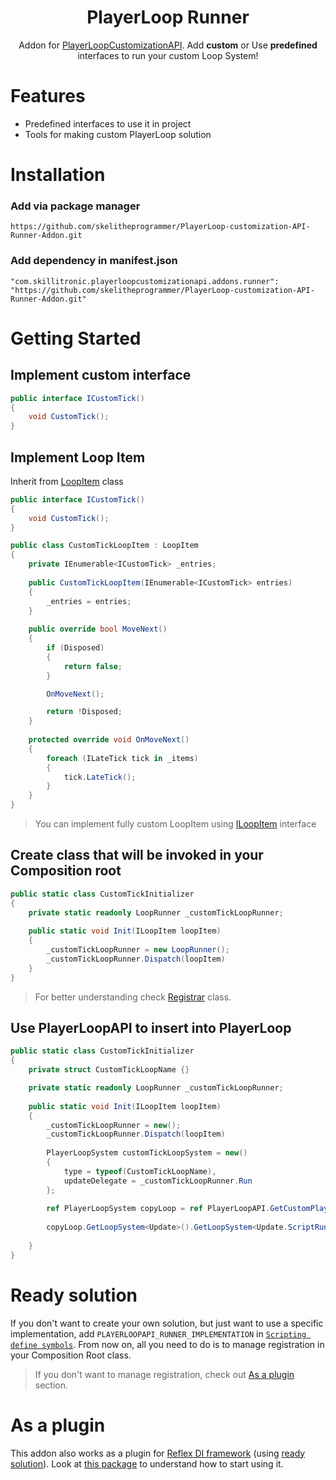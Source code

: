 <div align="center">   

<h1>PlayerLoop Runner</h1>
Addon for <a href="https://github.com/skelitheprogrammer/PlayerLoop-Customization-API">PlayerLoopCustomizationAPI</a>. Add <b>custom</b> or Use <b>predefined</b> interfaces to run your custom Loop System!
</div>

# Features

- Predefined interfaces to use it in project
- Tools for making custom PlayerLoop solution

# Installation

### Add via package manager

```
https://github.com/skelitheprogrammer/PlayerLoop-customization-API-Runner-Addon.git
```

### Add dependency in manifest.json
```
"com.skillitronic.playerloopcustomizationapi.addons.runner": "https://github.com/skelitheprogrammer/PlayerLoop-customization-API-Runner-Addon.git"
```

# Getting Started

## Implement custom interface
```c#
public interface ICustomTick()
{
    void CustomTick();
}
```
## Implement Loop Item
Inherit from [LoopItem](LoopItem.cs) class
```c#
public interface ICustomTick()
{
    void CustomTick();
}

public class CustomTickLoopItem : LoopItem
{
    private IEnumerable<ICustomTick> _entries;
    
    public CustomTickLoopItem(IEnumerable<ICustomTick> entries)
    {
        _entries = entries;
    }
    
    public override bool MoveNext()
    {
        if (Disposed)
        {
            return false;
        }

        OnMoveNext();

        return !Disposed;
    }
    
    protected override void OnMoveNext()
    {
        foreach (ILateTick tick in _items)
        {
            tick.LateTick();
        }
    }
}
```
> You can implement fully custom LoopItem using [ILoopItem](ILoopItem.cs) interface
## Create class that will be invoked in your Composition root
```c#
public static class CustomTickInitializer 
{
    private static readonly LoopRunner _customTickLoopRunner;
    
    public static void Init(ILoopItem loopItem)
    {
        _customTickLoopRunner = new LoopRunner();
        _customTickLoopRunner.Dispatch(loopItem)
    }
}
```
> For better understanding check [Registrar](Implementation/Registrar.cs) class.
## Use PlayerLoopAPI to insert into PlayerLoop

```c#
public static class CustomTickInitializer 
{
    private struct CustomTickLoopName {}

    private static readonly LoopRunner _customTickLoopRunner;
    
    public static void Init(ILoopItem loopItem)
    {
        _customTickLoopRunner = new();
        _customTickLoopRunner.Dispatch(loopItem)
        
        PlayerLoopSystem customTickLoopSystem = new()
        {
            type = typeof(CustomTickLoopName),
            updateDelegate = _customTickLoopRunner.Run
        };
        
        ref PlayerLoopSystem copyLoop = ref PlayerLoopAPI.GetCustomPlayerLoop();
            
        copyLoop.GetLoopSystem<Update>().GetLoopSystem<Update.ScriptRunBehaviourUpdate>.InserAtBeginning(customTickLoopSystem);
        
    }
}
```

# Ready solution
If you don't want to create your own solution, but just want to use a specific implementation,
add `PLAYERLOOPAPI_RUNNER_IMPLEMENTATION` in [`Scripting define symbols`](https://docs.unity3d.com/Manual/CustomScriptingSymbols.html). 
From now on, all you need to do is to manage registration in your Composition Root class.

> If you don't want to manage registration, check out [As a plugin](#as-a-plugin) section.

# As a plugin
This addon also works as a plugin for [Reflex DI framework](https://github.com/gustavopsantos/Reflex#blazing-fast-minimal-but-complete-dependency-injection-library-for-unity) (using [ready solution](#ready-solution)). Look at [this package]()
to understand how to start using it.
